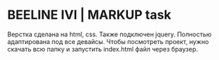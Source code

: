 # BEELINE IVI | MARKUP task

Верстка сделана на html, css. Также подключен jquery. Полностью адаптирована под все девайсы. Чтобы посмотреть проект, нужно скачать всю папку и запустить index.html файл через браузер.